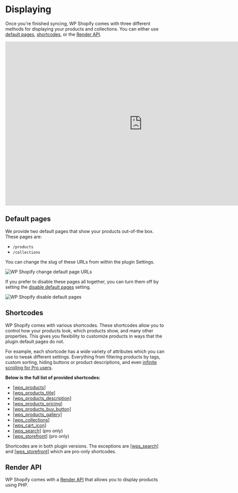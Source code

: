 # Displaying

Once you're finished syncing, WP Shopify comes with three different methods for displaying your products and collections. You can either use [default pages](#default-pages), [shortcodes](#shortcodes), or the [Render API](#programmatically).

<iframe width="860" height="515" src="https://www.youtube.com/embed/8-TbA0HHoBw" frameborder="0" allow="accelerometer; autoplay; encrypted-media; gyroscope; picture-in-picture" allowfullscreen></iframe>

## Default pages

We provide two default pages that show your products out-of-the box. These pages are:

- `/products`
- `/collections`

You can change the slug of these URLs from within the plugin Settings.

![WP Shopify change default page URLs](https://docs.wpshop.io/assets/change-default-pages.png)

If you prefer to disable these pages all together, you can turn them off by setting the [disable default pages](getting-started/settings?id=disable-default-pages) setting.

![WP Shopify disable default pages](https://docs.wpshop.io/assets/displaying-disabled-pages.png)

## Shortcodes

WP Shopify comes with various shortcodes. These shortcodes allow you to control how your products look, which products show, and many other properties. This gives you flexibility to customize products in ways that the plugin default pages do not.

For example, each shortcode has a wide variety of attributes which you can use to tweak different settings. Everything from filtering products by tags, custom sorting, hiding buttons or product descriptions, and even [infinite scrolling for Pro users](https://wpshop.io/purchase).

**Below is the full list of provided shortcodes:**

- [[wps_products]](shortcodes/wps_products)
- [[wps_products_title]](shortcodes/wps_products_title.md)
- [[wps_products_description]](shortcodes/wps_products_description.md)
- [[wps_products_pricing]](shortcodes/wps_products_pricing.md)
- [[wps_products_buy_button]](shortcodes/wps_products_buy_button.md)
- [[wps_products_gallery]](shortcodes/wps_products_gallery.md)
- [[wps_collections]](shortcodes/wps_collections.md)
- [[wps_cart_icon]](shortcodes/wps_cart_icon.md)
- [[wps_search]](shortcodes/wps_search.md) (pro only)
- [[wps_storefront]](shortcodes/wps_storefront.md) (pro only)

Shortcodes are in both plugin versions. The exceptions are [[wps_search]](shortcodes/wps_search.md) and [[wps_storefront]](shortcodes/wps_storefront.md) which are pro-only shortcodes.

## Render API

WP Shopify comes with a [Render API](guides/render-api.md) that allows you to display products using PHP.
